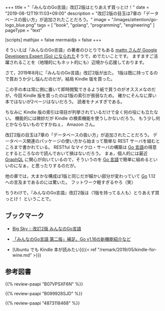 +++
title = "『みんなのGo言語』改訂2版はとりあえず買っとけ！"
date =  "2019-08-12T19:11:03+09:00"
description = "改訂2版の目玉は7章の「データベースの扱い方」が追加されたことだろう。"
image = "/images/attention/go-logo_blue.png"
tags = [ "book", "golang", "programming", "engineering" ]
pageType = "text"

[scripts]
  mathjax = false
  mermaidjs = false
+++

そういえば『みんなのGo言語』の著者のひとりでもある [mattn さんが Google Developers Expert (Go) になられた](https://mattn.kaoriya.net/etc/gde.htm)そうで，めでたいことです。
ますますご活躍されることを（地理的にもネット的にも）辺境から応援しております。

さて，2019年8月に『みんなのGo言語』改訂2版が出た。
1版は既に持ってるので買おうか少し悩んだのだが，結局 Kindle 版を買った。

この手の本は常に側に置いて即時閲覧できるよう紙で買うのがオススメなのだが，今回 Kindle 版を買ったのは1版の索引が貧弱なため。
確かにそんなに厚い本ではないが2ページはないだろう。
読者をナメすぎである。

ちなみに Kindle 版の索引は項目が列挙されているだけで全く何の役にも立たない。
機能的には微妙だが Kindle の検索機能を使うしかないだろう。
もう少し何とかならないものですかねぇ， Amazon さん。

改訂2版の目玉は7章の「データベースの扱い方」が追加されたことだろう。
データベース関連のパッケージの使い方から始まって簡単な REST サーバを組むところまで書かれている。
RESTful なマイクロ・サーバの構築は [Go 言語]の得意とするところなので読んでおいて損はないだろう。
まぁ，個人的には最近 [GraphQL] に関心が向いているので，そういうのを [Go 言語]で簡単に組めるといいのになぁ，と思ったりするのだが。

他の章では，大まかな構成は1版と同じだが細かい部分が変わっていて [Go] 1.12 への言及まであるのには驚いた。
フットワーク軽すぎるやろ（笑）

ちうわけで，『みんなのGo言語』改訂2版は（1版を持ってる人も）とりあえず買っとけ！ ということで。

## ブックマーク

- [Big Sky :: 改訂2版 みんなのGo言語](https://mattn.kaoriya.net/software/lang/go/20190618181623.htm)
- [「みんなのGo言語 第二版」補足。Go v1.16の新機能紹介など](https://zenn.dev/satoru_takeuchi/articles/37674810946531)

- [Ubuntu でも Kindle 本が読みたい]({{< ref "/remark/2019/05/kindle-for-wine.md" >}})

[Go]: https://go.dev/
[Go 言語]: https://golang.org/ "The Go Programming Language"
[GraphQL]: https://graphql.org/ "GraphQL | A query language for your API"

## 参考図書

{{% review-paapi "B07VPSXF6N" %}} <!-- 改訂2版 みんなのGo言語 -->

{{% review-paapi "B099928SJD" %}} <!-- プログラミング言語Go -->

{{% review-paapi "4873118468" %}} <!-- Go言語による並行処理 -->
